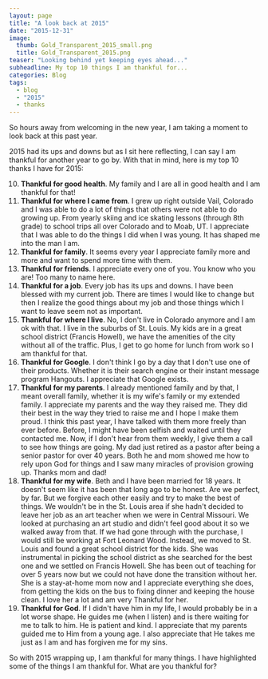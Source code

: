 ```yaml
---
layout: page
title: "A look back at 2015"
date: "2015-12-31"
image:
  thumb: Gold_Transparent_2015_small.png
  title: Gold_Transparent_2015.png
teaser: "Looking behind yet keeping eyes ahead..."
subheadline: My top 10 things I am thankful for...
categories: Blog
tags:
  - blog
  - "2015"
  - thanks
---
```

So hours away from welcoming in the new year, I am taking a moment to look back at this past year.

2015 had its ups and downs but as I sit here reflecting, I can say I am thankful for another year to go by. With that in mind, here is my top 10 thanks I have for 2015:

10. **Thankful for good health**. My family and I are all in good health and I am thankful for that!
9. **Thankful for where I came from**. I grew up right outside Vail, Colorado and I was able to do a lot of things that others were not able to do growing up. From yearly skiing and ice skating lessons (through 8th grade) to school trips all over Colorado and to Moab, UT. I appreciate that I was able to do the things I did when I was young. It has shaped me into the man I am.
8. **Thankful for family**. It seems every year I appreciate family more and more and want to spend more time with them.
7. **Thankful for friends**. I appreciate every one of you. You know who you are! Too many to name here.
6. **Thankful for a job**. Every job has its ups and downs. I have been blessed with my current job. There are times I would like to change but then I realize the good things about my job and those things which I want to leave seem not as important.
5. **Thankful for where I live**. No, I don't live in Colorado anymore and I am ok with that. I live in the suburbs of St. Louis. My kids are in a great school district (Francis Howell), we have the amenities of the city without all of the traffic. Plus, I get to go home for lunch from work so I am thankful for that.
4. **Thankful for Google**. I don't think I go by a day that I don't use one of their products. Whether it is their search engine or their instant message program Hangouts. I appreciate that Google exists.
3. **Thankful for my parents**. I already mentioned family and by that, I meant overall family, whether it is my wife's family or my extended family. I appreciate my parents and the way they raised me. They did their best in the way they tried to raise me and I hope I make them proud. I think this past year, I have talked with them more freely than ever before. Before, I might have been selfish and waited until they contacted me. Now, if I don't hear from them weekly, I give them a call to see how things are going. My dad just retired as a pastor after being a senior pastor for over 40 years. Both he and mom showed me how to rely upon God for things and I saw many miracles of provision growing up. Thanks mom and dad!
2. **Thankful for my wife**. Beth and I have been married for 18 years. It doesn't seem like it has been that long ago to be honest. Are we perfect, by far. But we forgive each other easily and try to make the best of things. We wouldn't be in the St. Louis area if she hadn't decided to leave her job as an art teacher when we were in Central Missouri. We looked at purchasing an art studio and didn't feel good about it so we walked away from that. If we had gone through with the purchase, I would still be working at Fort Leonard Wood. Instead, we moved to St. Louis and found a great school district for the kids. She was instrumental in picking the school district as she searched for the best one and we settled on Francis Howell. She has been out of teaching for over 5 years now but we could not have done the transition without her. She is a stay-at-home mom now and I appreciate everything she does, from getting the kids on the bus to fixing dinner and keeping the house clean. I love her a lot and am very Thankful for her.
1. **Thankful for God**. If I didn't have him in my life, I would probably be in a lot worse shape. He guides me (when I listen) and is there waiting for me to talk to him. He is patient and kind. I appreciate that my parents guided me to Him from a young age. I also appreciate that He takes me just as I am and has forgiven me for my sins.

So with 2015 wrapping up, I am thankful for many things. I have highlighted some of the things I am thankful for. What are you thankful for?
